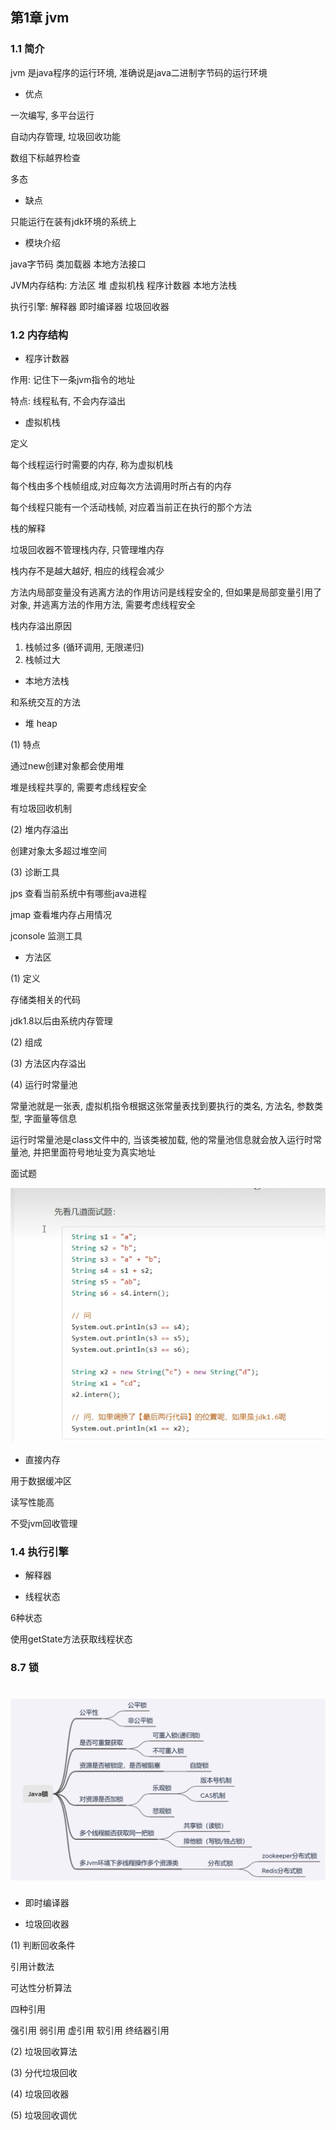 

## 第1章 jvm

### 1.1 简介

jvm 是java程序的运行环境, 准确说是java二进制字节码的运行环境



-   优点

一次编写, 多平台运行

自动内存管理, 垃圾回收功能

数组下标越界检查

多态



-   缺点

只能运行在装有jdk环境的系统上



-   模块介绍

java字节码 类加载器 本地方法接口

JVM内存结构: 方法区 堆 虚拟机栈 程序计数器 本地方法栈

执行引擎: 解释器 即时编译器 垃圾回收器





### 1.2 内存结构

-   程序计数器

作用: 记住下一条jvm指令的地址

特点: 线程私有, 不会内存溢出



-   虚拟机栈

定义

每个线程运行时需要的内存, 称为虚拟机栈

每个栈由多个栈帧组成,对应每次方法调用时所占有的内存

每个线程只能有一个活动栈帧, 对应着当前正在执行的那个方法



栈的解释

垃圾回收器不管理栈内存, 只管理堆内存

栈内存不是越大越好, 相应的线程会减少

方法内局部变量没有逃离方法的作用访问是线程安全的, 但如果是局部变量引用了对象, 并逃离方法的作用方法, 需要考虑线程安全



栈内存溢出原因

1.   栈帧过多 (循环调用, 无限递归)
2.   栈帧过大 





-   本地方法栈

和系统交互的方法



-   堆 heap

(1) 特点

通过new创建对象都会使用堆

堆是线程共享的, 需要考虑线程安全

有垃圾回收机制



(2) 堆内存溢出

创建对象太多超过堆空间



(3) 诊断工具

jps 查看当前系统中有哪些java进程

jmap 查看堆内存占用情况

jconsole 监测工具





-   方法区

(1) 定义

存储类相关的代码

jdk1.8以后由系统内存管理



(2) 组成



(3) 方法区内存溢出



(4) 运行时常量池

常量池就是一张表, 虚拟机指令根据这张常量表找到要执行的类名, 方法名, 参数类型, 字面量等信息

运行时常量池是class文件中的, 当该类被加载, 他的常量池信息就会放入运行时常量池, 并把里面符号地址变为真实地址



面试题

![image-20220912171408796](./asset/image-20220912171408796.png)





-   直接内存

用于数据缓冲区

读写性能高

不受jvm回收管理



### 1.4 执行引擎

-   解释器

-   线程状态

6种状态 

使用getState方法获取线程状态









### 8.7 锁

![image-20220907215906957](./asset/image-20220907215906957.png)
=======

-   即时编译器





-   垃圾回收器

(1) 判断回收条件

引用计数法



可达性分析算法



四种引用

强引用 弱引用 虚引用 软引用 终结器引用





(2) 垃圾回收算法

(3) 分代垃圾回收

(4) 垃圾回收器

(5) 垃圾回收调优